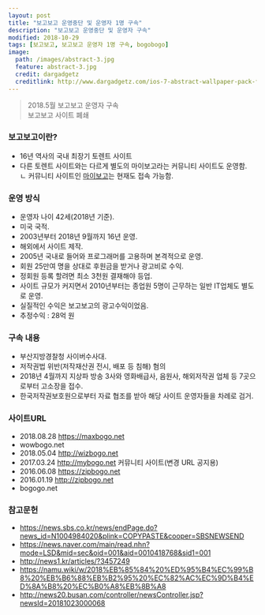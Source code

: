 ```yaml
---
layout: post
title: "보고보고 운영중단 및 운영자 1명 구속"
description: "보고보고 운영중단 및 운영자 구속"
modified: 2018-10-29
tags: [보고보고, 보고보고 운영자 1명 구속, bogobogo]
image:
  path: /images/abstract-3.jpg
  feature: abstract-3.jpg
  credit: dargadgetz
  creditlink: http://www.dargadgetz.com/ios-7-abstract-wallpaper-pack-for-iphone-5-and-ipod-touch-retina/
---
```

> 2018.5월 보고보고 운영자 구속   
> 보고보고 사이트 폐쇄   

<!--more-->

### 보고보고이란?
  - 16년 역사의 국내 최장기 토렌트 사이트  
  - 다른 토렌트 사이트와는 다르게 별도의 마이보고라는 커뮤니티 사이트도 운영함.  
    ㄴ 커뮤니티 사이트인 [마이보고](http://mybogo.net)는 현재도 접속 가능함.  


### 운영 방식
  - 운영자 나이 42세(2018년 기준).  
  - 미국 국적.  
  - 2003년부터 2018년 9월까지 16년 운영.  
  - 해외에서 사이트 제작.  
  - 2005년 국내로 들어와 프로그래머를 고용하며 본격적으로 운영.  
  - 회원 25만여 명을 상대로 후원금을 받거나 광고비로 수익.     
  - 정회원 등록 할려면 최소 3천원 결재해야 등업.  
  - 사이트 규모가 커지면서 2010년부터는 종업원 5명이 근무하는 일반 IT업체도 별도로 운영.  
  - 실질적인 수익은 보고보고의 광고수익이었음.   
  - 추정수익 : 28억 원  

### 구속 내용
  - 부산지방경찰청 사이버수사대.  
  - 저작권법 위반(저작재산권 전시, 배포 등 침해) 혐의  
  - 2018년 4월까지 지상파 방송 3사와 영화배급사, 음원사, 해외저작권 업체 등 7곳으로부터 고소장을 접수.  
  - 한국저작권보호원으로부터 자료 협조를 받아 해당 사이트 운영자들을 차례로 검거.   


### 사이트URL
  - 2018.08.28 https://maxbogo.net
  - wowbogo.net  
  - 2018.05.04 http://wizbogo.net  
  - 2017.03.24 http://mybogo.net 커뮤니티 사이트(변경 URL 공지용)
  - 2016.06.08 https://zipbogo.net   
  - 2016.01.19 http://zipbogo.net  
  - bogogo.net


### 참고문헌
  - https://news.sbs.co.kr/news/endPage.do?news_id=N1004984020&plink=COPYPASTE&cooper=SBSNEWSEND   
  - https://news.naver.com/main/read.nhn?mode=LSD&mid=sec&oid=001&aid=0010418768&sid1=001  
  - http://news1.kr/articles/?3457249  
  - https://namu.wiki/w/2018%EB%85%84%20%ED%95%B4%EC%99%B8%20%EB%B6%88%EB%B2%95%20%EC%82%AC%EC%9D%B4%ED%8A%B8%20%EC%B0%A8%EB%8B%A8  
  - http://news20.busan.com/controller/newsController.jsp?newsId=20181023000068
